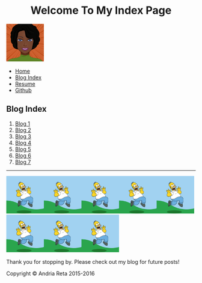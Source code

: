 <html>
<head> <link rel="stylesheet" type="text/css" href="../stylesheets/blog.css">
  <meta charset="UTF-8">
</head>
<body>
  <h1><center>Welcome To My Index Page</h1>
  <aside><img src="../myAvatar.png" alt="Homer" height="100" width="100">
<div>
  <ul>
  <li><a href="http://andriayr.github.io/#">Home</a></li>
  <li><a href="https://github.com/andriayr/andriayr.github.io/blob/master/blog/blog_index_2.8_Solo_project.md">Blog Index</a></li>
 <li><a href="https://www.linkedin.com/in/andria-reta-msg-mha-87424127?trk=hp-identity-photo">Resume </a></li>
 <li><a href="https://github.com/andriayr">Github</a></li>
  </ul>
</div>

 <h2>Blog Index</h2>


  1. [Blog 1](http://andriayr.github.io/blog/git.html)
  2. [Blog 2](#)
  3. [Blog 3](#)
  4. [Blog 4](#)
  5. [Blog 5](#)
  6. [Blog 6](#)
  7. [Blog 7](#)


<hr></hr>
<aside><img src="../imgs/post-6670-Homer-Simpson-Gifs-kvjg.gif" alt="Homer" height="100" width="100"><img src="../imgs/post-6670-Homer-Simpson-Gifs-kvjg.gif" alt="Homer" height="100" width="100"><img src="../imgs/post-6670-Homer-Simpson-Gifs-kvjg.gif" alt="Homer" height="100" width="100"><img src="../imgs/post-6670-Homer-Simpson-Gifs-kvjg.gif" alt="Homer" height="100" width="100"><img src="../imgs/post-6670-Homer-Simpson-Gifs-kvjg.gif" alt="Homer" height="100" width="100"><img src="../imgs/post-6670-Homer-Simpson-Gifs-kvjg.gif" alt="Homer" height="100" width="100"><img src="../imgs/post-6670-Homer-Simpson-Gifs-kvjg.gif" alt="Homer" height="100" width="100"><img src="../imgs/post-6670-Homer-Simpson-Gifs-kvjg.gif" alt="Homer" height="100" width="100"></aside>
<footer> <p>Thank you for stopping by. Please check out my blog for future posts!</p>
<p>Copyright &copy; Andria Reta 2015-2016 </p></footer>
</body>
</html>

